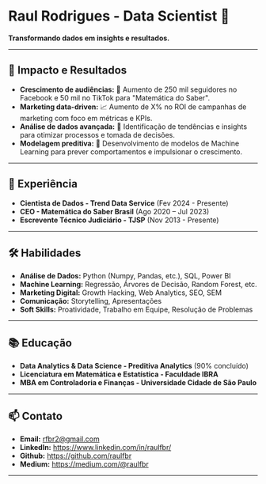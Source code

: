 # Raul Rodrigues - Data Scientist 🚀

**Transformando dados em insights e resultados.**

---

## 🚀 Impacto e Resultados

* **Crescimento de audiências:** 🚀 Aumento de 250 mil seguidores no Facebook e 50 mil no TikTok para "Matemática do Saber".
* **Marketing data-driven:** 📈 Aumento de X% no ROI de campanhas de marketing com foco em métricas e KPIs.
* **Análise de dados avançada:** 🔎  Identificação de tendências e insights para otimizar processos e tomada de decisões.
* **Modelagem preditiva:** 🤖 Desenvolvimento de modelos de Machine Learning para prever comportamentos e impulsionar o crescimento.

---

## 💼 Experiência

* **Cientista de Dados - Trend Data Service** (Fev 2024 - Presente)
* **CEO - Matemática do Saber Brasil** (Ago 2020 – Jul 2023)
* **Escrevente Técnico Judiciário - TJSP** (Nov 2013 - Presente)

---

## 🛠️ Habilidades

* **Análise de Dados:** Python (Numpy, Pandas, etc.), SQL, Power BI
* **Machine Learning:** Regressão, Árvores de Decisão, Random Forest, etc.
* **Marketing Digital:** Growth Hacking, Web Analytics, SEO, SEM
* **Comunicação:** Storytelling, Apresentações
* **Soft Skills:** Proatividade, Trabalho em Equipe, Resolução de Problemas

---

## 📚 Educação

* **Data Analytics & Data Science - Preditiva Analytics** (90% concluído)
* **Licenciatura em Matemática e Estatística - Faculdade IBRA**
* **MBA em Controladoria e Finanças - Universidade Cidade de São Paulo**

---

## 📫 Contato

* **Email:** rfbr2@gmail.com
* **LinkedIn:** https://www.linkedin.com/in/raulfbr/
* **Github:** https://github.com/raulfbr
* **Medium:** https://medium.com/@raulfbr 

---